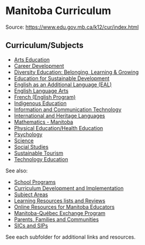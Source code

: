 # Manitoba Curriculum

Source: <https://www.edu.gov.mb.ca/k12/cur/index.html>

## Curriculum/Subjects

* [Arts Education](https://www.edu.gov.mb.ca/k12/cur/arts/index.html)
* [Career Development](https://www.edu.gov.mb.ca/k12/cur/cardev/index.html)
* [Diversity Education: Belonging, Learning &amp; Growing](https://www.edu.gov.mb.ca/k12/diversity/index.html)
* [Education for Sustainable Development](https://www.edu.gov.mb.ca/k12/esd/index.html)
* [English as an Additional Language (EAL)](https://www.edu.gov.mb.ca/k12/cur/eal/index.html)
* [English Language Arts](https://www.edu.gov.mb.ca/k12/cur/ela/index.html)
* [French (English Program)](https://www.edu.gov.mb.ca/k12/cur/french/index.html)
* [Indigenous Education](https://www.edu.gov.mb.ca/k12/abedu/index.html)
* [Information and Communication Technology](https://www.edu.gov.mb.ca/k12/tech/index.html)
* [International and Heritage Languages](https://www.edu.gov.mb.ca/k12/cur/languages/index.html)
* [Mathematics - Manitoba](https://www.edu.gov.mb.ca/k12/cur/math/index.html)
* [Physical Education/Health Education](https://www.edu.gov.mb.ca/k12/cur/physhlth/index.html)
* [Psychology](https://www.edu.gov.mb.ca/k12/cur/psych/index.html)
* [Science](https://www.edu.gov.mb.ca/k12/cur/science/index.html)
* [Social Studies](https://www.edu.gov.mb.ca/k12/cur/socstud/index.html)
* [Sustainable Tourism](https://www.edu.gov.mb.ca/k12/cur/tourism/index.html)
* [Technology Education](https://www.edu.gov.mb.ca/k12/cur/teched/index.html)

See also:

* [School Programs](https://www.edu.gov.mb.ca/k12/cur/programs.html)
* [Curriculum Development and Implementation](https://www.edu.gov.mb.ca/k12/cur/dev_implem.html)
* [Subject Areas](https://www.edu.gov.mb.ca/k12/cur/subjects.html)
* [Learning Resources lists and Reviews](https://www.edu.gov.mb.ca/k12/learnres/index.html)
* [Online Resources for Manitoba Educators](https://www.edu.gov.mb.ca/k12/mel/index.html)
* [Manitoba-Qu&eacute;bec Exchange Program](https://www.edu.gov.mb.ca/k12/students/sep.html)
* [Parents, Families and Communities](https://www.edu.gov.mb.ca/k12/parents/index.html)
* [SICs and SIPs](https://www.edu.gov.mb.ca/k12/policy/sics_sips.html)

See each subfolder for additional links and resources.

